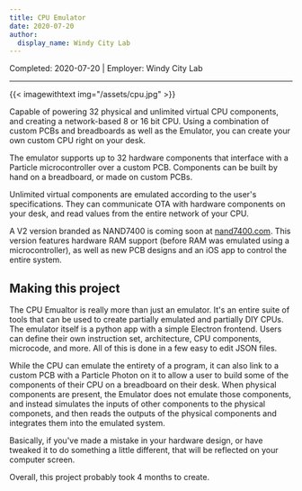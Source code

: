 ```yaml
---
title: CPU Emulator
date: 2020-07-20
author: 
  display_name: Windy City Lab
---
```

Completed: 2020-07-20 | Employer: Windy City Lab

---

{{< imagewithtext img="/assets/cpu.jpg" >}}

Capable of powering 32 physical and unlimited virtual CPU components, and creating a network-based 8 or 16 bit CPU. Using a combination of custom PCBs and breadboards as well as the Emulator, you can create your own custom CPU right on your desk.

The emulator supports up to 32 hardware components that interface with a Particle microcontroller over a custom PCB. Components can be built by hand on a breadboard, or made on custom PCBs.

Unlimited virtual components are emulated according to the user's specifications. They can communicate OTA with hardware components on your desk, and read values from the entire network of your CPU.

A V2 version branded as NAND7400 is coming soon at [nand7400.com](https://nand7400.com). This version features hardware RAM support (before RAM was emulated using a microcontroller), as well as new PCB designs and an iOS app to control the entire system.

## Making this project

The CPU Emualtor is really more than just an emulator. It's an entire suite of tools that can be used to create partially emulated and partially DIY CPUs. The emulator itself is a python app with a simple Electron frontend. Users can define their own instruction set, architecture, CPU components, microcode, and more. All of this is done in a few easy to edit JSON files. 

While the CPU can emulate the entirety of a program, it can also link to a custom PCB with a Particle Photon on it to allow a user to build some of the components of their CPU on a breadboard on their desk. When physical components are present, the Emulator does not emulate those components, and instead simulates the inputs of other components to the physical componets, and then reads the outputs of the physical components and integrates them into the emulated system. 

Basically, if you've made a mistake in your hardware design, or have tweaked it to do something a little different, that will be reflected on your computer screen.

Overall, this project probably took 4 months to create. 